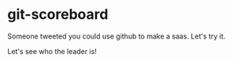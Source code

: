 # git-scoreboard
Someone tweeted you could use github to make a saas. Let's try it.

Let's see who the leader is!
